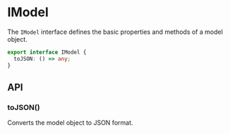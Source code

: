 # IModel

The `IModel` interface defines the basic properties and methods of a model object.

```typescript
export interface IModel {
  toJSON: () => any;
}
```

## API

### toJSON()

Converts the model object to JSON format.
